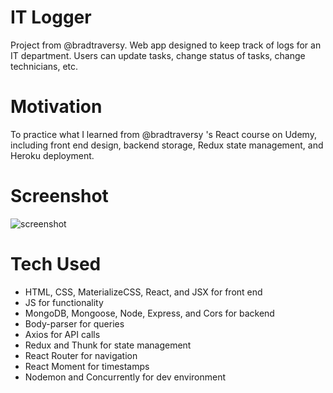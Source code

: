 # IT Logger
Project from @bradtraversy. Web app designed to keep track of logs for an IT department. Users can update tasks, change status of tasks, change technicians, etc.

# Motivation
To practice what I learned from @bradtraversy 's React course on Udemy, including front end design, backend storage, Redux state management, and Heroku deployment.

# Screenshot
![screenshot](https://live.staticflickr.com/65535/51003638923_47f46ab228_w.jpg)

# Tech Used
* HTML, CSS, MaterializeCSS, React, and JSX for front end
* JS for functionality
* MongoDB, Mongoose, Node, Express, and Cors for backend
* Body-parser for queries
* Axios for API calls
* Redux and Thunk for state management
* React Router for navigation
* React Moment for timestamps
* Nodemon and Concurrently for dev environment
